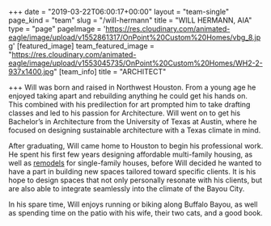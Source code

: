 +++
date = "2019-03-22T06:00:17+00:00"
layout = "team-single"
page_kind = "team"
slug = "/will-hermann"
title = "WILL HERMANN, AIA"
type = "page"
pageImage = 'https://res.cloudinary.com/animated-eagle/image/upload/v1552861317/OnPoint%20Custom%20Homes/vbg_8.jpg'
[featured_image]
team_featured_image = "https://res.cloudinary.com/animated-eagle/image/upload/v1553045735/OnPoint%20Custom%20Homes/WH2-2-937x1400.jpg"
[team_info]
title = "ARCHITECT"

+++
Will was born and raised in Northwest Houston. From a young age he enjoyed taking apart and rebuilding anything he could get his hands on. This combined with his predilection for art prompted him to take drafting classes and led to his passion for Architecture. Will went on to get his Bachelor’s in Architecture from the University of Texas at Austin, where he focused on designing sustainable architecture with a Texas climate in mind.

After graduating, Will came home to Houston to begin his professional work. He spent his first few years designing affordable multi-family housing, as well as [remodels](https://onpointcustomhomes.com/remodels/) for single-family houses, before Will decided he wanted to have a part in building new spaces tailored toward specific clients. It is his hope to design spaces that not only personally resonate with his clients, but are also able to integrate seamlessly into the climate of the Bayou City.

In his spare time, Will enjoys running or biking along Buffalo Bayou, as well as spending time on the patio with his wife, their two cats, and a good book.
